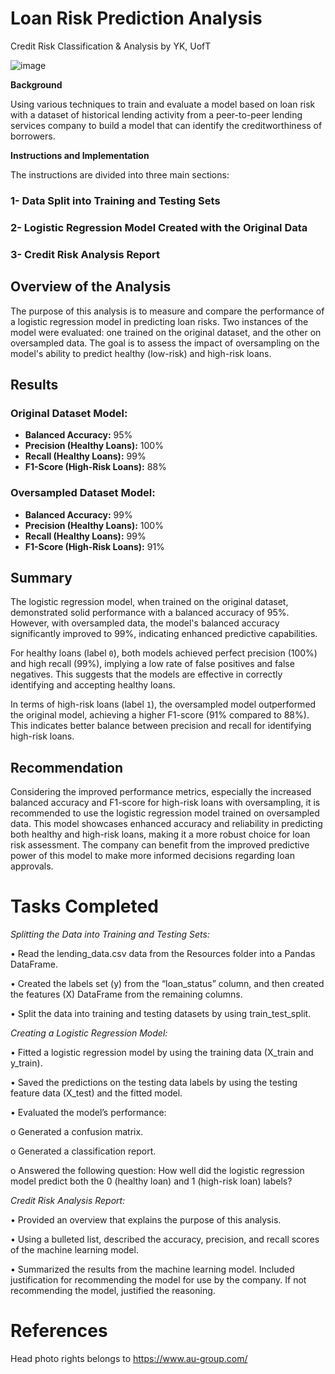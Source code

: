 # Loan Risk Prediction Analysis

Credit Risk Classification & Analysis by YK, UofT

![image](https://github.com/YargKlnc/credit-risk-classification/assets/142269763/b5c1216e-3aba-4ad6-a568-9e3a766ba089)


**Background**

Using various techniques to train and evaluate a model based on loan risk with a dataset of historical lending activity from a peer-to-peer lending services company to build a model that can identify the creditworthiness of borrowers.


**Instructions and Implementation**

The instructions are divided into three main sections:


### 1- Data Split into Training and Testing Sets

### 2- Logistic Regression Model Created with the Original Data

### 3- Credit Risk Analysis Report

## Overview of the Analysis

The purpose of this analysis is to measure and compare the performance of a logistic regression model in predicting loan risks. Two instances of the model were evaluated: one trained on the original dataset, and the other on oversampled data. The goal is to assess the impact of oversampling on the model's ability to predict healthy (low-risk) and high-risk loans.

## Results

### Original Dataset Model:

- **Balanced Accuracy:** 95%
- **Precision (Healthy Loans):** 100%
- **Recall (Healthy Loans):** 99%
- **F1-Score (High-Risk Loans):** 88%

### Oversampled Dataset Model:

- **Balanced Accuracy:** 99%
- **Precision (Healthy Loans):** 100%
- **Recall (Healthy Loans):** 99%
- **F1-Score (High-Risk Loans):** 91%

## Summary

The logistic regression model, when trained on the original dataset, demonstrated solid performance with a balanced accuracy of 95%. However, with oversampled data, the model's balanced accuracy significantly improved to 99%, indicating enhanced predictive capabilities.

For healthy loans (label `0`), both models achieved perfect precision (100%) and high recall (99%), implying a low rate of false positives and false negatives. This suggests that the models are effective in correctly identifying and accepting healthy loans.

In terms of high-risk loans (label `1`), the oversampled model outperformed the original model, achieving a higher F1-score (91% compared to 88%). This indicates better balance between precision and recall for identifying high-risk loans.

## Recommendation

Considering the improved performance metrics, especially the increased balanced accuracy and F1-score for high-risk loans with oversampling, it is recommended to use the logistic regression model trained on oversampled data. This model showcases enhanced accuracy and reliability in predicting both healthy and high-risk loans, making it a more robust choice for loan risk assessment. The company can benefit from the improved predictive power of this model to make more informed decisions regarding loan approvals.


# Tasks Completed


*Splitting the Data into Training and Testing Sets:*

• Read the lending_data.csv data from the Resources folder into a Pandas DataFrame.

• Created the labels set (y) from the “loan_status” column, and then created the features (X) DataFrame from the remaining columns.

• Split the data into training and testing datasets by using train_test_split.



*Creating a Logistic Regression Model:*

• Fitted a logistic regression model by using the training data (X_train and y_train).

• Saved the predictions on the testing data labels by using the testing feature data (X_test) and the fitted model.

• Evaluated the model’s performance:

o Generated a confusion matrix.

o Generated a classification report.

o Answered the following question: How well did the logistic regression model predict both the 0 (healthy loan) and 1 (high-risk loan) labels?



*Credit Risk Analysis Report:*

• Provided an overview that explains the purpose of this analysis.

• Using a bulleted list, described the accuracy, precision, and recall scores of the machine learning model.

• Summarized the results from the machine learning model. Included justification for recommending the model for use by the company. If not recommending the model, justified the reasoning.


# References

Head photo rights belongs to https://www.au-group.com/



